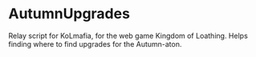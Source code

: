 # AutumnUpgrades
Relay script for KoLmafia, for the web game Kingdom of Loathing. Helps finding where to find upgrades for the Autumn-aton.
